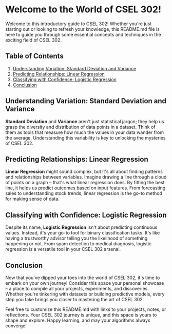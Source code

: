 # Welcome to the World of CSEL 302!

Welcome to this introductory guide to CSEL 302! Whether you're just starting out or looking to refresh your knowledge, this README.md file is here to guide you through some essential concepts and techniques in the exciting field of CSEL 302.

## Table of Contents
1. [Understanding Variation: Standard Deviation and Variance](#understanding-variation-standard-deviation-and-variance)
2. [Predicting Relationships: Linear Regression](#predicting-relationships-linear-regression)
3. [Classifying with Confidence: Logistic Regression](#classifying-with-confidence-logistic-regression)
4. [Conclusion](#conclusion)

## Understanding Variation: Standard Deviation and Variance

**Standard Deviation** and **Variance** aren't just statistical jargon; they help us grasp the diversity and distribution of data points in a dataset. Think of them as tools that measure how much the values in your data wander from the average. Understanding this variability is key to unlocking the mysteries of CSEL 302.

## Predicting Relationships: Linear Regression

**Linear Regression** might sound complex, but it's all about finding patterns and relationships between variables. Imagine drawing a line through a cloud of points on a graph – that's what linear regression does. By fitting the best line, it helps us predict outcomes based on input features. From forecasting sales to understanding stock trends, linear regression is the go-to method for making sense of data.

## Classifying with Confidence: Logistic Regression

Despite its name, **Logistic Regression** isn't about predicting continuous values. Instead, it's your go-to tool for binary classification tasks. It's like having a trustworthy advisor telling you the likelihood of something happening or not. From spam detection to medical diagnosis, logistic regression is a versatile tool in your CSEL 302 arsenal.

## Conclusion


Now that you've dipped your toes into the world of CSEL 302, it's time to embark on your own journey! Consider this space your personal showcase – a place to compile all your projects, experiments, and discoveries. Whether you're tinkering with datasets or building predictive models, every step you take brings you closer to mastering the art of CSEL 302.

Feel free to customize this README.md with links to your projects, notes, or reflections. Your CSEL 302 journey is unique, and this space is yours to shape and explore. Happy learning, and may your algorithms always converge!
